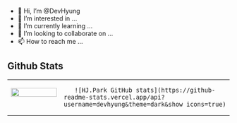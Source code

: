 - 👋 Hi, I’m @DevHyung
- 👀 I’m interested in ...
- 🌱 I’m currently learning ...
- 💞️ I’m looking to collaborate on ...
- 📫 How to reach me ...
## Github Stats  
<table><tr><td valign="top" width="50%">

[<img src="https://github-readme-stats-git-masterrstaa-rickstaa.vercel.app/api?username=devhyung&include_all_commits=true&count_private=true&title_color=003230&show_icons=true&hide_border=true" align="left" style="width: 100%" />](https://github.com/devhyung)

</td><td valign="top" width="50%">

       ![HJ.Park GitHub stats](https://github-readme-stats.vercel.app/api?username=devhyung&theme=dark&show_icons=true)

</td></tr></table>  

    
<!---
DevHyung/DevHyung is a ✨ special ✨ repository because its `README.md` (this file) appears on your GitHub profile.
You can click the Preview link to take a look at your changes.
--->
